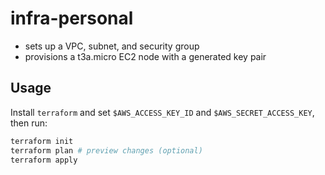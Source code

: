 # infra-personal

- sets up a VPC, subnet, and security group
- provisions a t3a.micro EC2 node with a generated key pair

## Usage

Install `terraform` and set `$AWS_ACCESS_KEY_ID`  and `$AWS_SECRET_ACCESS_KEY`, then run:

```sh
terraform init
terraform plan # preview changes (optional)
terraform apply
```
